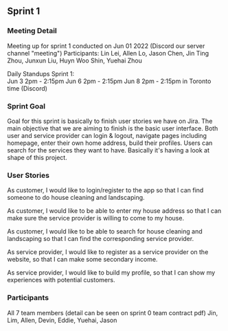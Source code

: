 ## Sprint 1

### Meeting Detail
Meeting up for sprint 1 conducted on Jun 01 2022 (Discord our server channel "meeting") Participants: Lin Lei, Allen Lo, Jason Chen, Jin Ting Zhou, Junxun Liu,  Huyn Woo Shin, Yuehai Zhou

Daily Standups Sprint 1:  
Jun 3 2pm - 2:15pm
Jun 6 2pm - 2:15pm
Jun 8 2pm - 2:15pm
in Toronto time (Discord)


### Sprint Goal
Goal for this sprint is basically to finish user stories we have on Jira. The main objective that we are aiming to finish is the basic user interface. Both user and service provider can login & logout, navigate pages including homepage, enter their own home address, build their profiles. Users can search for the services they want to have. 
Basically it's having a look at shape of this project. 

### User Stories
As customer, I would like to login/register to the app so that I can find someone to do house cleaning and landscaping.

As customer, I would like to be able to enter my house address so that I can make sure the service provider is willing to come to my house.

As customer, I would like to be able to search for house cleaning and landscaping so that I can find the corresponding service provider.

As service provider, I would like to register as a service provider on the website, so that I can make some secondary income.

As service provider, I would like to build my profile, so that I can show my experiences with potential customers.

### Participants
All 7 team members (detail can be seen on sprint 0 team contract pdf)
Jin, Lim, Allen, Devin, Eddie, Yuehai, Jason